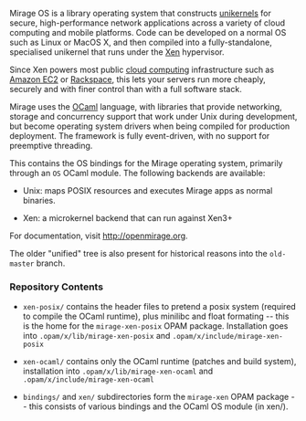 Mirage OS is a library operating system that constructs [unikernels](http://queue.acm.org/detail.cfm?id=2566628)
for secure, high-performance network applications across a variety
of cloud computing and mobile platforms.  Code can be developed on a normal OS
such as Linux or MacOS X, and then compiled into a fully-standalone,
specialised unikernel that runs under the [Xen](http://xen.org/) hypervisor.

Since Xen powers most public [cloud computing](http://en.wikipedia.org/Cloud_computing)
infrastructure such as [Amazon EC2](http://aws.amazon.com) or [Rackspace](http://rackspace.com/cloud),
this lets your servers run more cheaply, securely and with finer control than
with a full software stack.

Mirage uses the [OCaml](http://ocaml.org/) language, with libraries that
provide networking, storage and concurrency support that work under Unix during
development, but become operating system drivers when being compiled for
production deployment. The framework is fully event-driven, with no support for
preemptive threading.

This contains the OS bindings for the Mirage operating system, primarily
through an `OS` OCaml module. The following backends are available:

* Unix: maps POSIX resources and executes Mirage apps as normal binaries.

* Xen: a microkernel backend that can run against Xen3+

For documentation, visit <http://openmirage.org>.

The older "unified" tree is also present for historical reasons into the
`old-master` branch.

### Repository Contents

- `xen-posix/` contains the header files to pretend a posix
  system (required to compile the OCaml runtime), plus minilibc and
  float formating -- this is the home for the `mirage-xen-posix` OPAM
  package. Installation goes into `.opam/x/lib/mirage-xen-posix` and
  `.opam/x/include/mirage-xen-posix`

- `xen-ocaml/` contains only the OCaml runtime (patches and build system),
  installation into `.opam/x/lib/mirage-xen-ocaml` and
  `.opam/x/include/mirage-xen-ocaml`

- `bindings/` and `xen/` subdirectories form the `mirage-xen` OPAM  package --
  this consists of various bindings and the OCaml OS module (in xen/).
